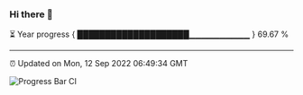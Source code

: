 ### Hi there 👋

⏳ Year progress { ████████████████████▁▁▁▁▁▁▁▁▁▁ } 69.67 %

---

⏰ Updated on Mon, 12 Sep 2022 06:49:34 GMT

![Progress Bar CI](https://github.com/Shyam-Makwana/GitHub-Actions-Demo/workflows/Progress%20Bar%20CI/badge.svg)
